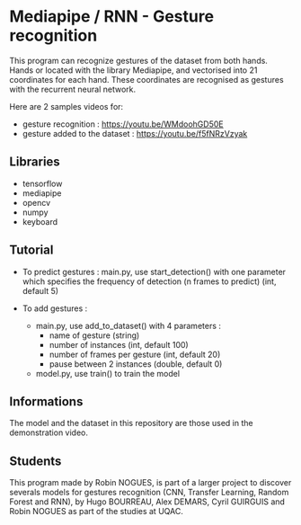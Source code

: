 # Mediapipe / RNN - Gesture recognition
This program can recognize gestures of the dataset from both hands. Hands or located with the library Mediapipe, and vectorised into 21 coordinates for each hand. These coordinates are recognised as gestures with the recurrent neural network.

Here are 2 samples videos for:
- gesture recognition : https://youtu.be/WMdoohGD50E
- gesture added to the dataset : https://youtu.be/f5fNRzVzyak

## Libraries
- tensorflow
- mediapipe
- opencv
- numpy
- keyboard

## Tutorial
- To predict gestures :
main.py, use start_detection() with one parameter which specifies the frequency of detection (n frames to predict) (int, default 5)

- To add gestures :
    - main.py, use add_to_dataset() with 4 parameters :
	    - name of gesture (string)
	    - number of instances (int, default 100) 
	    - number of frames per gesture (int, default 20)
	    - pause between 2 instances (double, default 0)
    - model.py, use train() to train the model

## Informations
The model and the dataset in this repository are those used in the demonstration video.

## Students
This program made by Robin NOGUES, is part of a larger project to discover severals models for gestures recognition (CNN, Transfer Learning, Random Forest and RNN), by Hugo BOURREAU, Alex DEMARS, Cyril GUIRGUIS and Robin NOGUES as part of the studies at UQAC.






